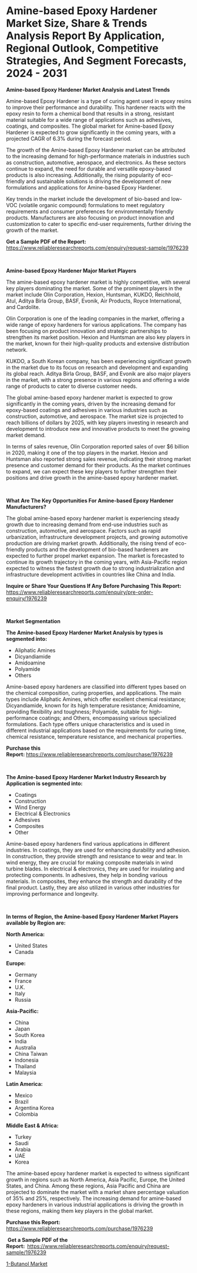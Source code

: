 <p><h1>Amine-based Epoxy Hardener Market Size, Share & Trends Analysis Report By Application, Regional Outlook, Competitive Strategies, And Segment Forecasts, 2024 - 2031</h1></p><p><strong>Amine-based Epoxy Hardener Market Analysis and Latest Trends</strong></p>
<p><p>Amine-based Epoxy Hardener is a type of curing agent used in epoxy resins to improve their performance and durability. This hardener reacts with the epoxy resin to form a chemical bond that results in a strong, resistant material suitable for a wide range of applications such as adhesives, coatings, and composites. The global market for Amine-based Epoxy Hardener is expected to grow significantly in the coming years, with a projected CAGR of 6.3% during the forecast period.</p><p>The growth of the Amine-based Epoxy Hardener market can be attributed to the increasing demand for high-performance materials in industries such as construction, automotive, aerospace, and electronics. As these sectors continue to expand, the need for durable and versatile epoxy-based products is also increasing. Additionally, the rising popularity of eco-friendly and sustainable solutions is driving the development of new formulations and applications for Amine-based Epoxy Hardener.</p><p>Key trends in the market include the development of bio-based and low-VOC (volatile organic compound) formulations to meet regulatory requirements and consumer preferences for environmentally friendly products. Manufacturers are also focusing on product innovation and customization to cater to specific end-user requirements, further driving the growth of the market.</p></p>
<p><strong>Get a Sample PDF of the Report:&nbsp;</strong> <a href="https://www.reliableresearchreports.com/enquiry/request-sample/1976239">https://www.reliableresearchreports.com/enquiry/request-sample/1976239</a></p>
<p>&nbsp;</p>
<p><strong>Amine-based Epoxy Hardener Major Market Players</strong></p>
<p><p>The amine-based epoxy hardener market is highly competitive, with several key players dominating the market. Some of the prominent players in the market include Olin Corporation, Hexion, Huntsman, KUKDO, Reichhold, Atul, Aditya Birla Group, BASF, Evonik, Air Products, Royce International, and Cardolite.</p><p>Olin Corporation is one of the leading companies in the market, offering a wide range of epoxy hardeners for various applications. The company has been focusing on product innovation and strategic partnerships to strengthen its market position. Hexion and Huntsman are also key players in the market, known for their high-quality products and extensive distribution network.</p><p>KUKDO, a South Korean company, has been experiencing significant growth in the market due to its focus on research and development and expanding its global reach. Aditya Birla Group, BASF, and Evonik are also major players in the market, with a strong presence in various regions and offering a wide range of products to cater to diverse customer needs.</p><p>The global amine-based epoxy hardener market is expected to grow significantly in the coming years, driven by the increasing demand for epoxy-based coatings and adhesives in various industries such as construction, automotive, and aerospace. The market size is projected to reach billions of dollars by 2025, with key players investing in research and development to introduce new and innovative products to meet the growing market demand.</p><p>In terms of sales revenue, Olin Corporation reported sales of over $6 billion in 2020, making it one of the top players in the market. Hexion and Huntsman also reported strong sales revenue, indicating their strong market presence and customer demand for their products. As the market continues to expand, we can expect these key players to further strengthen their positions and drive growth in the amine-based epoxy hardener market.</p></p>
<p>&nbsp;</p>
<p><strong>What Are The Key Opportunities For Amine-based Epoxy Hardener Manufacturers?</strong></p>
<p><p>The global amine-based epoxy hardener market is experiencing steady growth due to increasing demand from end-use industries such as construction, automotive, and aerospace. Factors such as rapid urbanization, infrastructure development projects, and growing automotive production are driving market growth. Additionally, the rising trend of eco-friendly products and the development of bio-based hardeners are expected to further propel market expansion. The market is forecasted to continue its growth trajectory in the coming years, with Asia-Pacific region expected to witness the fastest growth due to strong industrialization and infrastructure development activities in countries like China and India.</p></p>
<p><strong>Inquire or Share Your Questions If Any Before Purchasing This Report:</strong> <a href="https://www.reliableresearchreports.com/enquiry/pre-order-enquiry/1976239">https://www.reliableresearchreports.com/enquiry/pre-order-enquiry/1976239</a></p>
<p>&nbsp;</p>
<p><strong>Market Segmentation</strong></p>
<p><strong>The Amine-based Epoxy Hardener Market Analysis by types is segmented into:</strong></p>
<p><ul><li>Aliphatic Amines</li><li>Dicyandiamide</li><li>Amidoamine</li><li>Polyamide</li><li>Others</li></ul></p>
<p><p>Amine-based epoxy hardeners are classified into different types based on the chemical composition, curing properties, and applications. The main types include Aliphatic Amines, which offer excellent chemical resistance; Dicyandiamide, known for its high temperature resistance; Amidoamine, providing flexibility and toughness; Polyamide, suitable for high-performance coatings; and Others, encompassing various specialized formulations. Each type offers unique characteristics and is used in different industrial applications based on the requirements for curing time, chemical resistance, temperature resistance, and mechanical properties.</p></p>
<p><strong>Purchase this Report:&nbsp;</strong><a href="https://www.reliableresearchreports.com/purchase/1976239">https://www.reliableresearchreports.com/purchase/1976239</a></p>
<p>&nbsp;</p>
<p><strong>The Amine-based Epoxy Hardener Market Industry Research by Application is segmented into:</strong></p>
<p><ul><li>Coatings</li><li>Construction</li><li>Wind Energy</li><li>Electrical & Electronics</li><li>Adhesives</li><li>Composites</li><li>Other</li></ul></p>
<p><p>Amine-based epoxy hardeners find various applications in different industries. In coatings, they are used for enhancing durability and adhesion. In construction, they provide strength and resistance to wear and tear. In wind energy, they are crucial for making composite materials in wind turbine blades. In electrical & electronics, they are used for insulating and protecting components. In adhesives, they help in bonding various materials. In composites, they enhance the strength and durability of the final product. Lastly, they are also utilized in various other industries for improving performance and longevity.</p></p>
<p>&nbsp;</p>
<p><strong>In terms of Region, the Amine-based Epoxy Hardener Market Players available by Region are:</strong></p>
<p>
    <p> <strong> North America: </strong>
        <ul>
            <li>United States</li>
            <li>Canada</li>
        </ul>
        </p> 
    <p> <strong> Europe: </strong>
        <ul>
            <li>Germany</li>
            <li>France</li>
            <li>U.K.</li>
            <li>Italy</li>
            <li>Russia</li>
        </ul>
        </p> 
    <p> <strong> Asia-Pacific: </strong>
        <ul>
            <li>China</li>
            <li>Japan</li>
            <li>South Korea</li>
            <li>India</li>
            <li>Australia</li>
            <li>China Taiwan</li>
            <li>Indonesia</li>
            <li>Thailand</li>
            <li>Malaysia</li>
        </ul>
        </p> 
    <p> <strong> Latin America: </strong>
        <ul>
            <li>Mexico</li>
            <li>Brazil</li>
            <li>Argentina Korea</li>
            <li>Colombia</li>
        </ul>
        </p> 
    <p> <strong> Middle East & Africa: </strong>
        <ul>
            <li>Turkey</li>
            <li>Saudi</li>
            <li>Arabia</li>
            <li>UAE</li>
            <li>Korea</li>
        </ul>
    </p>
    </p>
<p><p>The amine-based epoxy hardener market is expected to witness significant growth in regions such as North America, Asia Pacific, Europe, the United States, and China. Among these regions, Asia Pacific and China are projected to dominate the market with a market share percentage valuation of 35% and 25%, respectively. The increasing demand for amine-based epoxy hardeners in various industrial applications is driving the growth in these regions, making them key players in the global market.</p></p>
<p><strong>Purchase this Report: </strong><a href="https://www.reliableresearchreports.com/purchase/1976239">https://www.reliableresearchreports.com/purchase/1976239</a></p>
<p>&nbsp;<strong>Get a Sample PDF of the Report:&nbsp;&nbsp;</strong><a href="https://www.reliableresearchreports.com/enquiry/request-sample/1976239">https://www.reliableresearchreports.com/enquiry/request-sample/1976239</a></p>
<p><strong></strong></p>
<p><p><a href="https://github.com/Angelnienowdseej3e45z3p8c/Market-Research-Report-List-1/blob/main/1-butanol-market.md">1-Butanol Market</a></p></p>